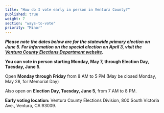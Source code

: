 ```yaml
---
title: "How do I vote early in person in Ventura County?"
published: true
weight: 7
section: "ways-to-vote"
priority: "Minor"
---
```


**_Please note the dates below are for the statewide primary election on June 5. For information on the special election on April 3, visit the [Ventura County Elections Department website](http://recorder.countyofventura.org/elections/)._**  

**You can vote in person starting Monday, May 7, through Election Day, Tuesday, June 5.**  

Open **Monday through Friday** from 8 AM to 5 PM (May be closed Monday, May 28, for Memorial Day)  

Also open on **Election Day, Tuesday, June 5**, from 7 AM to 8 PM.  

**Early voting location:** Ventura County Elections Division, 800 South Victoria Ave., Ventura, CA  93009.  
